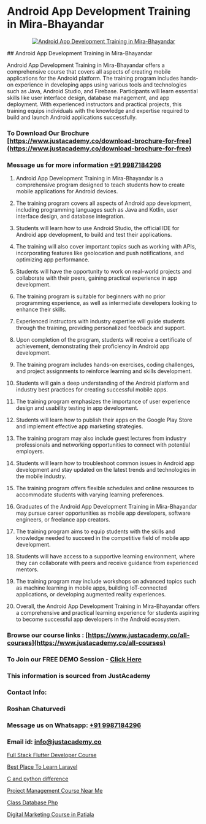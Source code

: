 # Android App Development Training in Mira-Bhayandar

<p align="center">
  <a href="https://justacademy.co/course-detail/android-app-development">
    <img src="https://justacademy.co/storage2/course_image/1676635923_course_image.webp" alt="Android App Development Training in Mira-Bhayandar">
  </a>
</p>
## Android App Development Training in Mira-Bhayandar

Android App Development Training in Mira-Bhayandar offers a comprehensive course that covers all aspects of creating mobile applications for the Android platform. The training program includes hands-on experience in developing apps using various tools and technologies such as Java, Android Studio, and Firebase. Participants will learn essential skills like user interface design, database management, and app deployment. With experienced instructors and practical projects, this training equips individuals with the knowledge and expertise required to build and launch Android applications successfully.
### To Download Our Brochure [https://www.justacademy.co/download-brochure-for-free](https://www.justacademy.co/download-brochure-for-free)
### Message us for more information [+91 9987184296](https://api.whatsapp.com/send?phone=919987184296)
1) Android App Development Training in Mira-Bhayandar is a comprehensive program designed to teach students how to create mobile applications for Android devices.

2) The training program covers all aspects of Android app development, including programming languages such as Java and Kotlin, user interface design, and database integration.

3) Students will learn how to use Android Studio, the official IDE for Android app development, to build and test their applications.

4) The training will also cover important topics such as working with APIs, incorporating features like geolocation and push notifications, and optimizing app performance.

5) Students will have the opportunity to work on real-world projects and collaborate with their peers, gaining practical experience in app development.

6) The training program is suitable for beginners with no prior programming experience, as well as intermediate developers looking to enhance their skills.

7) Experienced instructors with industry expertise will guide students through the training, providing personalized feedback and support.

8) Upon completion of the program, students will receive a certificate of achievement, demonstrating their proficiency in Android app development.

9) The training program includes hands-on exercises, coding challenges, and project assignments to reinforce learning and skills development.

10) Students will gain a deep understanding of the Android platform and industry best practices for creating successful mobile apps.

11) The training program emphasizes the importance of user experience design and usability testing in app development.

12) Students will learn how to publish their apps on the Google Play Store and implement effective app marketing strategies.

13) The training program may also include guest lectures from industry professionals and networking opportunities to connect with potential employers.

14) Students will learn how to troubleshoot common issues in Android app development and stay updated on the latest trends and technologies in the mobile industry.

15) The training program offers flexible schedules and online resources to accommodate students with varying learning preferences.

16) Graduates of the Android App Development Training in Mira-Bhayandar may pursue career opportunities as mobile app developers, software engineers, or freelance app creators.

17) The training program aims to equip students with the skills and knowledge needed to succeed in the competitive field of mobile app development.

18) Students will have access to a supportive learning environment, where they can collaborate with peers and receive guidance from experienced mentors.

19) The training program may include workshops on advanced topics such as machine learning in mobile apps, building IoT-connected applications, or developing augmented reality experiences.

20) Overall, the Android App Development Training in Mira-Bhayandar offers a comprehensive and practical learning experience for students aspiring to become successful app developers in the Android ecosystem.

### Browse our course links : [https://www.justacademy.co/all-courses](https://www.justacademy.co/all-courses) 
### To Join our FREE DEMO Session - [Click Here](https://www.justacademy.co/register-for-course-demo)


### This information is sourced from JustAcademy
### Contact Info:
### Roshan Chaturvedi
### Message us on Whatsapp: [+91 9987184296](https://api.whatsapp.com/send?phone=919987184296)
### Email id: [info@justacademy.co](mailto:info@justacademy.co)
                
[Full Stack Flutter Developer Course](0)

[Best Place To Learn Laravel](https://www.linkedin.com/pulse/best-place-learn-laravel-justacademy-chandigarh-do6le?trackingId=nV034iEjdVUQI3wAuAo8ng%3D%3D&lipi=urn%3Ali%3Apage%3Ad_flagship3_company_admin%3BXEu5pmfJRhGyaD1FCv74Lw%3D%3D)

[C and python difference](https://medium.com/@akanshapatil/c-and-python-difference-ce366794b94f)

[Project Management Course Near Me](https://medium.com/@mistersumit961/project-management-course-near-me-b1b93827bd8c)

[Class Database Php](https://justacademyin.github.io/justacademy/class-database-php)

[Digital Marketing Course in Patiala](https://justacademyin.github.io/justacademy/digital-marketing-course-in-patiala)

